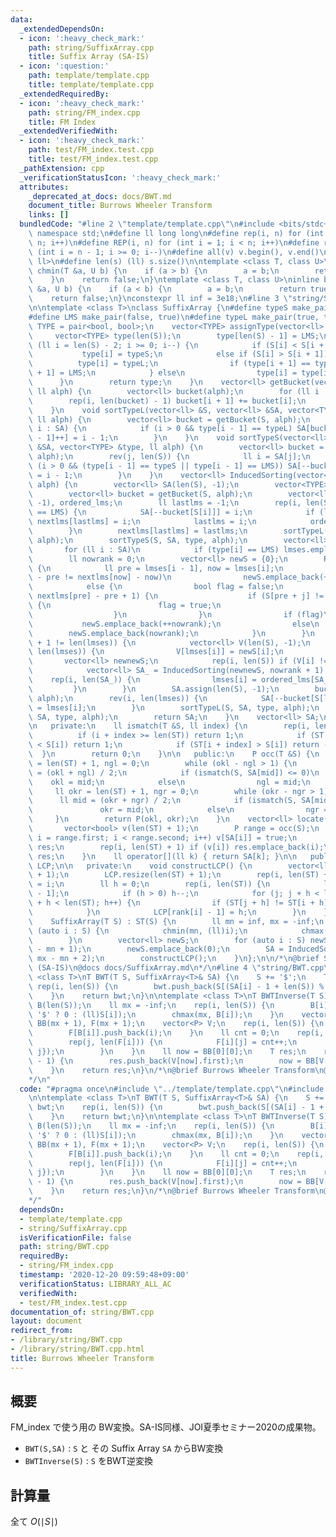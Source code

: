 ```yaml
---
data:
  _extendedDependsOn:
  - icon: ':heavy_check_mark:'
    path: string/SuffixArray.cpp
    title: Suffix Array (SA-IS)
  - icon: ':question:'
    path: template/template.cpp
    title: template/template.cpp
  _extendedRequiredBy:
  - icon: ':heavy_check_mark:'
    path: string/FM_index.cpp
    title: FM Index
  _extendedVerifiedWith:
  - icon: ':heavy_check_mark:'
    path: test/FM_index.test.cpp
    title: test/FM_index.test.cpp
  _pathExtension: cpp
  _verificationStatusIcon: ':heavy_check_mark:'
  attributes:
    _deprecated_at_docs: docs/BWT.md
    document_title: Burrows Wheeler Transform
    links: []
  bundledCode: "#line 2 \"template/template.cpp\"\n#include <bits/stdc++.h>\nusing\
    \ namespace std;\n#define ll long long\n#define rep(i, n) for (int i = 0; i <\
    \ n; i++)\n#define REP(i, n) for (int i = 1; i < n; i++)\n#define rev(i, n) for\
    \ (int i = n - 1; i >= 0; i--)\n#define all(v) v.begin(), v.end()\n#define P pair<ll,\
    \ ll>\n#define len(s) (ll) s.size()\n\ntemplate <class T, class U>\ninline bool\
    \ chmin(T &a, U b) {\n    if (a > b) {\n        a = b;\n        return true;\n\
    \    }\n    return false;\n}\ntemplate <class T, class U>\ninline bool chmax(T\
    \ &a, U b) {\n    if (a < b) {\n        a = b;\n        return true;\n    }\n\
    \    return false;\n}\nconstexpr ll inf = 3e18;\n#line 3 \"string/SuffixArray.cpp\"\
    \n\ntemplate <class T>\nclass SuffixArray {\n#define typeS make_pair(false, false)\n\
    #define LMS make_pair(false, true)\n#define typeL make_pair(true, true)\n    using\
    \ TYPE = pair<bool, bool>;\n    vector<TYPE> assignType(vector<ll> &S) {\n   \
    \     vector<TYPE> type(len(S));\n        type[len(S) - 1] = LMS;\n        for\
    \ (ll i = len(S) - 2; i >= 0; i--) {\n            if (S[i] < S[i + 1])\n     \
    \           type[i] = typeS;\n            else if (S[i] > S[i + 1]) {\n      \
    \          type[i] = typeL;\n                if (type[i + 1] == typeS) type[i\
    \ + 1] = LMS;\n            } else\n                type[i] = type[i + 1];\n  \
    \      }\n        return type;\n    }\n    vector<ll> getBucket(vector<ll> &S,\
    \ ll alph) {\n        vector<ll> bucket(alph);\n        for (ll i : S) bucket[i]++;\n\
    \        rep(i, len(bucket) - 1) bucket[i + 1] += bucket[i];\n        return bucket;\n\
    \    }\n    void sortTypeL(vector<ll> &S, vector<ll> &SA, vector<TYPE> &type,\
    \ ll alph) {\n        vector<ll> bucket = getBucket(S, alph);\n        for (ll\
    \ i : SA) {\n            if (i > 0 && type[i - 1] == typeL) SA[bucket[S[i - 1]\
    \ - 1]++] = i - 1;\n        }\n    }\n    void sortTypeS(vector<ll> &S, vector<ll>\
    \ &SA, vector<TYPE> &type, ll alph) {\n        vector<ll> bucket = getBucket(S,\
    \ alph);\n        rev(j, len(S)) {\n            ll i = SA[j];\n            if\
    \ (i > 0 && (type[i - 1] == typeS || type[i - 1] == LMS)) SA[--bucket[S[i - 1]]]\
    \ = i - 1;\n        }\n    }\n    vector<ll> InducedSorting(vector<ll> &S, ll\
    \ alph) {\n        vector<ll> SA(len(S), -1);\n        vector<TYPE> type = assignType(S);\n\
    \        vector<ll> bucket = getBucket(S, alph);\n        vector<ll> nextlms(len(S),\
    \ -1), ordered_lms;\n        ll lastlms = -1;\n        rep(i, len(S)) if (type[i]\
    \ == LMS) {\n            SA[--bucket[S[i]]] = i;\n            if (lastlms != -1)\
    \ nextlms[lastlms] = i;\n            lastlms = i;\n            ordered_lms.emplace_back(i);\n\
    \        }\n        nextlms[lastlms] = lastlms;\n        sortTypeL(S, SA, type,\
    \ alph);\n        sortTypeS(S, SA, type, alph);\n        vector<ll> lmses;\n \
    \       for (ll i : SA)\n            if (type[i] == LMS) lmses.emplace_back(i);\n\
    \        ll nowrank = 0;\n        vector<ll> newS = {0};\n        REP(i, len(lmses))\
    \ {\n            ll pre = lmses[i - 1], now = lmses[i];\n            if (nextlms[pre]\
    \ - pre != nextlms[now] - now)\n                newS.emplace_back(++nowrank);\n\
    \            else {\n                bool flag = false;\n                rep(j,\
    \ nextlms[pre] - pre + 1) {\n                    if (S[pre + j] != S[now + j])\
    \ {\n                        flag = true;\n                        break;\n  \
    \                  }\n                }\n                if (flag)\n         \
    \           newS.emplace_back(++nowrank);\n                else\n            \
    \        newS.emplace_back(nowrank);\n            }\n        }\n        if (nowrank\
    \ + 1 != len(lmses)) {\n            vector<ll> V(len(S), -1);\n            rep(i,\
    \ len(lmses)) {\n                V[lmses[i]] = newS[i];\n            }\n     \
    \       vector<ll> newnewS;\n            rep(i, len(S)) if (V[i] != -1) newnewS.emplace_back(V[i]);\n\
    \            vector<ll> SA_ = InducedSorting(newnewS, nowrank + 1);\n        \
    \    rep(i, len(SA_)) {\n                lmses[i] = ordered_lms[SA_[i]];\n   \
    \         }\n        }\n        SA.assign(len(S), -1);\n        bucket = getBucket(S,\
    \ alph);\n        rev(i, len(lmses)) {\n            SA[--bucket[S[lmses[i]]]]\
    \ = lmses[i];\n        }\n        sortTypeL(S, SA, type, alph);\n        sortTypeS(S,\
    \ SA, type, alph);\n        return SA;\n    }\n    vector<ll> SA;\n    T ST;\n\
    \n   private:\n    ll ismatch(T &S, ll index) {\n        rep(i, len(S)) {\n  \
    \          if (i + index >= len(ST)) return 1;\n            if (ST[i + index]\
    \ < S[i]) return 1;\n            if (ST[i + index] > S[i]) return -1;\n      \
    \  }\n        return 0;\n    }\n\n   public:\n    P occ(T &S) {\n        ll okl\
    \ = len(ST) + 1, ngl = 0;\n        while (okl - ngl > 1) {\n            ll mid\
    \ = (okl + ngl) / 2;\n            if (ismatch(S, SA[mid]) <= 0)\n            \
    \    okl = mid;\n            else\n                ngl = mid;\n        }\n   \
    \     ll okr = len(ST) + 1, ngr = 0;\n        while (okr - ngr > 1) {\n      \
    \      ll mid = (okr + ngr) / 2;\n            if (ismatch(S, SA[mid]) < 0)\n \
    \               okr = mid;\n            else\n                ngr = mid;\n   \
    \     }\n        return P(okl, okr);\n    }\n    vector<ll> locate(T &S) {\n \
    \       vector<bool> v(len(ST) + 1);\n        P range = occ(S);\n        for (ll\
    \ i = range.first; i < range.second; i++) v[SA[i]] = true;\n        vector<ll>\
    \ res;\n        rep(i, len(ST) + 1) if (v[i]) res.emplace_back(i);\n        return\
    \ res;\n    }\n    ll operator[](ll k) { return SA[k]; }\n\n   public:\n    vector<ll>\
    \ LCP;\n\n   private:\n    void constructLCP() {\n        vector<ll> rank(len(ST)\
    \ + 1);\n        LCP.resize(len(ST) + 1);\n        rep(i, len(ST) + 1) rank[SA[i]]\
    \ = i;\n        ll h = 0;\n        rep(i, len(ST)) {\n            ll j = SA[rank[i]\
    \ - 1];\n            if (h > 0) h--;\n            for (j; j + h < len(ST) && i\
    \ + h < len(ST); h++) {\n                if (ST[j + h] != ST[i + h]) break;\n\
    \            }\n            LCP[rank[i] - 1] = h;\n        }\n    }\n\n   public:\n\
    \    SuffixArray(T S) : ST(S) {\n        ll mn = inf, mx = -inf;\n        for\
    \ (auto i : S) {\n            chmin(mn, (ll)i);\n            chmax(mx, (ll)i);\n\
    \        }\n        vector<ll> newS;\n        for (auto i : S) newS.emplace_back(i\
    \ - mn + 1);\n        newS.emplace_back(0);\n        SA = InducedSorting(newS,\
    \ mx - mn + 2);\n        constructLCP();\n    }\n};\n\n/*\n@brief Suffix Array\
    \ (SA-IS)\n@docs docs/SuffixArray.md\n*/\n#line 4 \"string/BWT.cpp\"\n\ntemplate\
    \ <class T>\nT BWT(T S, SuffixArray<T>& SA) {\n    S += '$';\n    T bwt;\n   \
    \ rep(i, len(S)) {\n        bwt.push_back(S[(SA[i] - 1 + len(S)) % len(S)]);\n\
    \    }\n    return bwt;\n}\n\ntemplate <class T>\nT BWTInverse(T S) {\n    vector<ll>\
    \ B(len(S));\n    ll mx = -inf;\n    rep(i, len(S)) {\n        B[i] = (S[i] ==\
    \ '$' ? 0 : (ll)S[i]);\n        chmax(mx, B[i]);\n    }\n    vector<vector<ll>>\
    \ BB(mx + 1), F(mx + 1);\n    vector<P> V;\n    rep(i, len(S)) {\n        BB[B[i]].push_back(i);\n\
    \        F[B[i]].push_back(i);\n    }\n    ll cnt = 0;\n    rep(i, mx + 1) {\n\
    \        rep(j, len(F[i])) {\n            F[i][j] = cnt++;\n            V.push_back({i,\
    \ j});\n        }\n    }\n    ll now = BB[0][0];\n    T res;\n    rep(i, len(S)\
    \ - 1) {\n        res.push_back(V[now].first);\n        now = BB[V[now].first][V[now].second];\n\
    \    }\n    return res;\n}\n/*\n@brief Burrows Wheeler Transform\n@docs docs/BWT.md\n\
    */\n"
  code: "#pragma once\n#include \"../template/template.cpp\"\n#include \"./SuffixArray.cpp\"\
    \n\ntemplate <class T>\nT BWT(T S, SuffixArray<T>& SA) {\n    S += '$';\n    T\
    \ bwt;\n    rep(i, len(S)) {\n        bwt.push_back(S[(SA[i] - 1 + len(S)) % len(S)]);\n\
    \    }\n    return bwt;\n}\n\ntemplate <class T>\nT BWTInverse(T S) {\n    vector<ll>\
    \ B(len(S));\n    ll mx = -inf;\n    rep(i, len(S)) {\n        B[i] = (S[i] ==\
    \ '$' ? 0 : (ll)S[i]);\n        chmax(mx, B[i]);\n    }\n    vector<vector<ll>>\
    \ BB(mx + 1), F(mx + 1);\n    vector<P> V;\n    rep(i, len(S)) {\n        BB[B[i]].push_back(i);\n\
    \        F[B[i]].push_back(i);\n    }\n    ll cnt = 0;\n    rep(i, mx + 1) {\n\
    \        rep(j, len(F[i])) {\n            F[i][j] = cnt++;\n            V.push_back({i,\
    \ j});\n        }\n    }\n    ll now = BB[0][0];\n    T res;\n    rep(i, len(S)\
    \ - 1) {\n        res.push_back(V[now].first);\n        now = BB[V[now].first][V[now].second];\n\
    \    }\n    return res;\n}\n/*\n@brief Burrows Wheeler Transform\n@docs docs/BWT.md\n\
    */"
  dependsOn:
  - template/template.cpp
  - string/SuffixArray.cpp
  isVerificationFile: false
  path: string/BWT.cpp
  requiredBy:
  - string/FM_index.cpp
  timestamp: '2020-12-20 09:59:48+09:00'
  verificationStatus: LIBRARY_ALL_AC
  verifiedWith:
  - test/FM_index.test.cpp
documentation_of: string/BWT.cpp
layout: document
redirect_from:
- /library/string/BWT.cpp
- /library/string/BWT.cpp.html
title: Burrows Wheeler Transform
---
```

## 概要

FM_index で使う用の BW変換。SA-IS同様、JOI夏季セミナー2020の成果物。

- ```BWT(S,SA)``` : ```S``` と その Suffix Array ```SA``` からBW変換
- ```BWTInverse(S)``` : ```S``` をBWT逆変換

## 計算量

全て $O(\mid S \mid)$